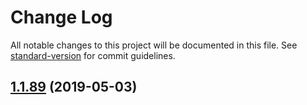 # Change Log

All notable changes to this project will be documented in this file. See [standard-version](https://github.com/conventional-changelog/standard-version) for commit guidelines.

## [1.1.89](https://github.com/TimSusa/midi-bricks-mono/compare/v1.1.88...v1.1.89) (2019-05-03)

